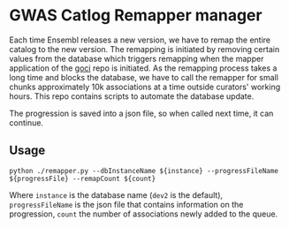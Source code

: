 # GWAS Catlog Remapper manager

Each time Ensembl releases a new version, we have to remap the entire catalog to the new version. The remapping is initiated by removing certain values from the database which triggers remapping when the mapper application of the [goci](http://github.com/EBISPOT/goci) repo is initiated. As the remapping process takes a long time and blocks the database, we have to call the remapper for small chunks approximately 10k associations at a time outside curators' working hours. This repo contains scripts to automate the database update. 

The progression is saved into a json file, so when called next time, it can continue.

## Usage

`python ./remapper.py --dbInstanceName ${instance} --progressFileName ${progressFile} --remapCount ${count}`

Where `instance` is the database name (`dev2` is the default), `progressFileName` is the json file that contains information on the progression, `count` the number of associations newly added to the queue. 

